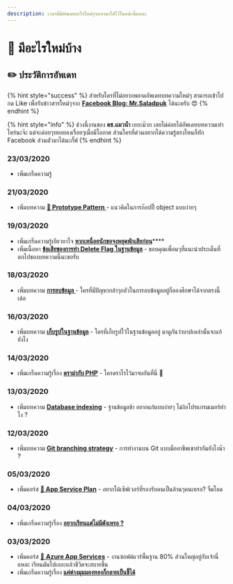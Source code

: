 ```yaml
---
description: เวลาที่มีอัพเดทอะไรใหม่ๆจะเอามาใส่ไว้ในหน้านี้แหละ
---
```


# 📰 มีอะไรใหม่บ้าง

## ✏️ ประวัติการอัพเดท

{% hint style="success" %}
สำหรับใครที่ไม่อยากพลาดอัพเดทบทความใหม่ๆ สามารถเข้าไปกด Like เพื่อรับข่าวสารใหม่ๆจาก [**Facebook Blog: Mr.Saladpuk**](https://www.facebook.com/mr.saladpuk) ได้นะครับ 😍
{% endhint %}

{% hint style="info" %}
ช่วงนี้งานของ **ดช.แมวน้ำ** เยอะม๊วก เลยไม่ค่อยได้อัพเดทบทความเท่าไหร่นะจ๊ะ แต่จะค่อยๆทยอยลงเรื่อยๆเมื่อมีโอกาศ ส่วนใครที่ด่วนอยากได้ความรู้ตรงไหนก็ทัก Facebook ส่วนตัวมาได้นะกั๊ฟ
{% endhint %}

### 23/03/2020

* เพิ่มเกร็ดความรู้ 

### 21/03/2020

* เพิ่มบทความ [**🎎 Prototype Pattern** ](https://www.saladpuk.com/beginner-1/design-patterns/creational/prototype-pattern)- แนวคิดในการก๊อปปี้ object แบบง่ายๆ

### 19/03/2020

* เพิ่มเกร็ดความรู้เยียวยาใจ [**หากเหนื่อยนักขอจงหยุดพักเสียก่อน**](https://www.saladpuk.com/v/tips/4uguy)\*\*\*\*
* เพิ่มเนื้อหา [**ข้อเสียของการทำ Delete Flag ในฐานข้อมูล**](https://www.saladpuk.com/beginner-1/database-design/delete-records#undefined-2) - ขอบคุณเพื่อนๆที่แนะนำประเด็นที่ตกไปของบทความนี้นะขอรับ

### 18/03/2020

* เพิ่มบทความ [**การลบข้อมูล** ](https://www.saladpuk.com/beginner-1/database-design/delete-records)- ใครที่มีปัญหากล้าๆกลัวในการลบข้อมูลอยู่ก็ลองศึกษาได้จากตรงนี้เด้อ

### 16/03/2020

* เพิ่มบทความ [**เก็บรูปในฐานข้อมูล**](https://www.saladpuk.com/beginner-1/database-design/img-handling) - ใครที่เก็บรูปไว้ในฐานข้อมูลอยู่ มาดูกันว่าบาปเหล่านั้นจะแก้ยังไง

### 14/03/2020

* เพิ่มเกร็ดความรู้เรื่อง [**ดราม่ากับ PHP**](https://www.saladpuk.com/v/tips/php) - ใครดราไรไว้มาจบกันที่นี่ 🤣

### 13/03/2020

* เพิ่มบทความ [**Database indexing**](https://www.saladpuk.com/beginner-1/database-design/database-indexing) - ฐานข้อมูลช้า อยากแก้แบบง่ายๆ ไม่ง้อโปรแกรมเมอร์ทำไง ?

### 12/03/2020

* เพิ่มบทความ [**Git branching strategy**](https://www.saladpuk.com/basic/git/branching-strategy) - การทำงานบน Git แบบมืออาชีพเขาทำกันยังไงน๊า ?

### 05/03/2020

* เพิ่มคอร์ส [**👶 App Service Plan**](https://www.saladpuk.com/cloud/app-service-plan) - อยากได้เซิฟเวอร์ที่รองรับคนเป็นล้านๆคนเหรอ? จิ้มโลด

### 04/03/2020

* เพิ่มเกร็ดความรู้เรื่อง [**อยากเรียนแต่ไม่มีตังเหรอ ?**](https://www.saladpuk.com/v/tips/learning)

### 03/03/2020

* เพิ่มคอร์ส [👶 **Azure App Services**](https://www.saladpuk.com/cloud/azure-app-services) - งานซอฟต์แวร์พื้นฐาน 80% ส่วนใหญ่อยู่กับเจ้านี่แหละ เรียนมันไปเถอะแล้วชีวิตจะสบายขึ้น
* เพิ่มเกร็ดความรู้เรื่อง [**แค่ต่างมุมมองทองก็กลายเป็นขี้ได้**](https://www.saladpuk.com/v/tips/perspective)

